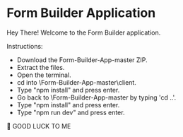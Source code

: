 # Form Builder Application

Hey There! 
Welcome to the Form Builder application.

Instructions:
- Download the Form-Builder-App-master ZIP.
- Extract the files.
- Open the terminal.
- cd into \Form-Builder-App-master\client.
- Type "npm install" and press enter.
- Go back to \Form-Builder-App-master by typing 'cd ..'.
- Type "npm install" and press enter. 
- Type "npm run dev" and press enter.

😬 GOOD LUCK TO ME
